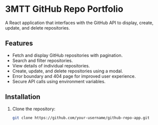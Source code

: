 # 3MTT GitHub Repo Portfolio

A React application that interfaces with the GitHub API to display, create, update, and delete repositories.

## Features

- Fetch and display GitHub repositories with pagination.
- Search and filter repositories.
- View details of individual repositories.
- Create, update, and delete repositories using a modal.
- Error boundary and 404 page for improved user experience.
- Secure API calls using environment variables.

## Installation

1. Clone the repository:

   ```bash
   git clone https://github.com/your-username/github-repo-app.git